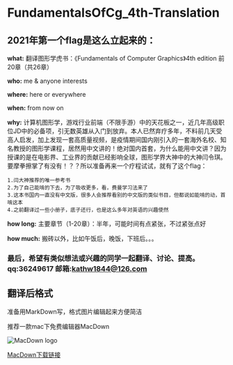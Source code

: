 # FundamentalsOfCg_4th-Translation
## 2021年第一个flag是这么立起来的：

**what:**	翻译图形学虎书：《Fundamentals of Computer Graphics》4th edition 前20章（共26章）

**who:**	        me & anyone interests

**where:**	here or everywhere

**when:**	from now on

**why:**
计算机图形学，游戏行业前端（不限手游）中的天花板之一，近几年高级职位JD中的必备项，引无数英雄从入门到放弃。本人已然弃疗多年，不料前几天受高人启发，加上发现一套高质量视频，是疫情期间国内刚引入的一套海外名校、知名教授的图形学课程，居然用中文讲的！绝对国内首套，为什么能用中文讲？因为授课的是在电影界、工业界的贡献已经影响全球，图形学界大神中的大神闫令琪。要摩拳擦掌了有没有！？？所以准备再来一个疗程试试，就有了这个flag：  

	1.闫大神推荐的唯一参考书
	2.为了自己能啃的下去，为了吸收更多，看，费曼学习法来了
	3.这本书国内一直没有中文版，很多人会推荐看别的中文版的类似书目，但都说如能啃的动，首啃这本
	4.之前翻译过一些小册子，底子还行，也是这么多年对英语的兴趣使然

**how long:** 主要章节（1-20章）：半年，可能时间有点紧张，不过紧张点好

**how much:** 搬砖以外，比如午饭后，晚饭，下班后。。。

### 最后，希望有类似想法或兴趣的同学一起翻译、讨论、提高。qq:36249617    邮箱:kathw1844@126.com

## 翻译后格式
准备用MarkDown写，格式图片编辑起来方便简洁

推荐一款mac下免费编辑器MacDown

![MacDown logo](http://macdown.uranusjr.com/static/images/logo-160.png)


[MacDown下载链接](https://macdown.uranusjr.com)
